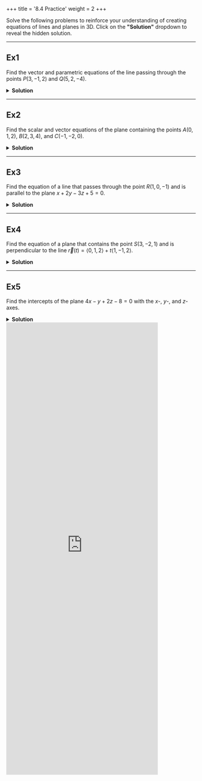 +++
title = '8.4 Practice'
weight = 2
+++

Solve the following problems to reinforce your understanding of creating equations of lines and planes in 3D. Click on the **"Solution"** dropdown to reveal the hidden solution.

---

## Ex1
Find the vector and parametric equations of the line passing through the points $P(3, -1, 2)$ and $Q(5, 2, -4)$.

<details>
<summary><strong id="solution-title">Solution</strong></summary>

- Find the direction vector $\vec{m}$:

  $$
  \vec{m} = \langle 5 - 3, 2 - (-1), -4 - 2 \rangle = \langle 2, 3, -6 \rangle.
  $$

- Use point $P(3, -1, 2)$ and $\vec{m} = \langle 2, 3, -6 \rangle$ to write the vector equation:

  $$
  \vec{r}(t) = \langle 3, -1, 2 \rangle + t\langle 2, 3, -6 \rangle.
  $$

- Convert to parametric form:

  $$
  x = 3 + 2t, \quad y = -1 + 3t, \quad z = 2 - 6t.
  $$

Final answer:

$$
\boxed{\text{Vector equation: } \vec{r}(t) = \langle 3, -1, 2 \rangle + t\langle 2, 3, -6 \rangle}
$$

$$
\boxed{\text{Parametric equations: } x = 3 + 2t, \, y = -1 + 3t, \, z = 2 - 6t.}
$$

</details>

---

## Ex2
Find the scalar and vector equations of the plane containing the points $A(0, 1, 2)$, $B(2, 3, 4)$, and $C(-1, -2, 0)$.

<details>
<summary><strong id="solution-title">Solution</strong></summary>

- Find two direction vectors on the plane:

  $$
  \vec{AB} = \langle 2 - 0, 3 - 1, 4 - 2 \rangle = \langle 2, 2, 2 \rangle,
  $$

  $$
  \vec{AC} = \langle -1 - 0, -2 - 1, 0 - 2 \rangle = \langle -1, -3, -2 \rangle.
  $$

- Compute the normal vector $\vec{n}$ as the cross product of $\vec{AB}$ and $\vec{AC}$:

  $$
  \vec{n} = \vec{AB} \times \vec{AC} = \begin{vmatrix}
  \mathbf{i} & \mathbf{j} & \mathbf{k} \\
  2 & 2 & 2 \\
  -1 & -3 & -2
  \end{vmatrix}.
  $$

  Expand the determinant:

  $$
  \vec{n} = \mathbf{i}((2)(-2) - (2)(-3)) - \mathbf{j}((2)(-2) - (2)(-1)) + \mathbf{k}((2)(-3) - (2)(-1)).
  $$

  Simplify:

  $$
  \vec{n} = \langle 2, -2, -4 \rangle.
  $$

- Use $\vec{n} = \langle 2, -2, -4 \rangle$ and point $A(0, 1, 2)$ to write the scalar equation:

  $$
  2(x - 0) - 2(y - 1) - 4(z - 2) = 0.
  $$

  Simplify:

  $$
  2x - 2y - 4z + 10 = 0.
  $$

- Write the vector equation:

  $$
  \vec{r}(s, t) = \langle 0, 1, 2 \rangle + s\langle 2, 2, 2 \rangle + t\langle -1, -3, -2 \rangle.
  $$

Final answer:

$$
\boxed{\text{Scalar equation: } 2x - 2y - 4z + 10 = 0}
$$

$$
\boxed{\text{Vector equation: } \vec{r}(s, t) = \langle 0, 1, 2 \rangle + s\langle 2, 2, 2 \rangle + t\langle -1, -3, -2 \rangle.}
$$

</details>

---

## Ex3
Find the equation of a line that passes through the point $R(1, 0, -1)$ and is parallel to the plane $x + 2y - 3z + 5 = 0$.

<details>
<summary><strong id="solution-title">Solution</strong></summary>

- The normal vector of the plane is $\vec{n} = \langle 1, 2, -3 \rangle$.
- A line parallel to the plane must have a direction vector $\vec{m}$ that is perpendicular to $\vec{n}$. Choose $\vec{m} = \langle 2, -1, 0 \rangle$ (any vector satisfying $\vec{m} \cdot \vec{n} = 0$).

- Use point $R(1, 0, -1)$ and $\vec{m} = \langle 2, -1, 0 \rangle$ to write the vector equation:

  $$
  \vec{r}(t) = \langle 1, 0, -1 \rangle + t\langle 2, -1, 0 \rangle.
  $$

- Convert to parametric form:

  $$
  x = 1 + 2t, \quad y = -t, \quad z = -1.
  $$

Final answer:

$$
\boxed{\text{Vector equation: } \vec{r}(t) = \langle 1, 0, -1 \rangle + t\langle 2, -1, 0 \rangle}
$$

$$
\boxed{\text{Parametric equations: } x = 1 + 2t, \, y = -t, \, z = -1.}
$$

</details>

---

## Ex4
Find the equation of a plane that contains the point $S(3, -2, 1)$ and is perpendicular to the line $\vec{r}(t) = \langle 0, 1, 2 \rangle + t\langle 1, -1, 2 \rangle$.

<details>
<summary><strong id="solution-title">Solution</strong></summary>

- The direction vector of the line is $\vec{m} = \langle 1, -1, 2 \rangle$, which serves as the normal vector $\vec{n}$ of the plane.
- Use $\vec{n} = \langle 1, -1, 2 \rangle$ and point $S(3, -2, 1)$ to write the scalar equation:

  $$
  1(x - 3) - 1(y + 2) + 2(z - 1) = 0.
  $$

  Simplify:

  $$
  x - y + 2z - 7 = 0.
  $$

Final answer:

$$
\boxed{\text{Scalar equation: } x - y + 2z - 7 = 0.}
$$

</details>

---

## Ex5
Find the intercepts of the plane $4x - y + 2z - 8 = 0$ with the $x$-, $y$-, and $z$-axes.

<details>
<summary><strong id="solution-title">Solution</strong></summary>

- To find the $x$-intercept, set $y = 0$ and $z = 0$:

  $$
  4x - 8 = 0 \implies x = 2.
  $$

- To find the $y$-intercept, set $x = 0$ and $z = 0$:

  $$
  -y - 8 = 0 \implies y = -8.
  $$

- To find the $z$-intercept, set $x = 0$ and $y = 0$:

  $$
  2z - 8 = 0 \implies z = 4.
  $$

Final answer:

$$
\boxed{\text{x-intercept: } 2, \, \text{y-intercept: } -8, \, \text{z-intercept: } 4.}
$$

</details>



<iframe src="https://script.google.com/macros/s/AKfycby3OaMvvRmS2db_FZsl7a1xS-YpYwJWL1G-TVLo16OOz-le12DtM7T0MCfyBIFw337FVg/exec" width="80%" height="1200px" frameborder="0" marginheight="0" marginwidth="0">Loading...</iframe>

